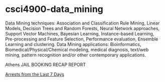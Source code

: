 csci4900-data_mining
====================

Data Mining techniques: Association and Classification Rule Mining, Linear Models, Decision Trees and Random Forests, Neural Network approaches, Support Vector Machines, Bayesian Learning, Instance-based Learning, Pre-processing and Feature Selection, Performance evaluation, Ensemble Learning and clustering. Data Mining applications: Bioinformatics, Biomedical/Physical/Chemical modeling, medical diagnosis, text/web mining, pattern recognition and/or other contemporary applications. 

Athens JAIL BOOKING RECAP REPORT

[Arrests from the Last 7 Days](http://athensclarkecounty.com/1298/Arrests-from-the-Last-7-Days)
